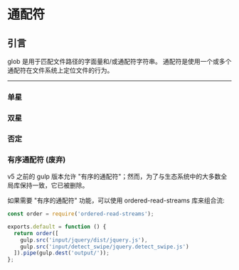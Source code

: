# 通配符

## 引言

glob 是用于匹配文件路径的字面量和/或通配符字符串。
通配符是使用一个或多个通配符在文件系统上定位文件的行为。

---

### 单星

### 双星

### 否定

### 有序通配符 (废弃)

v5 之前的 gulp 版本允许 "有序的通配符"；然而，为了与生态系统中的大多数全局库保持一致，它已被删除。

如果需要 "有序的通配符" 功能，可以使用 ordered-read-streams 库来组合流:

```javascript
const order = require('ordered-read-streams');

exports.default = function () {
  return order([
    gulp.src('input/jquery/dist/jquery.js'),
    gulp.src('input/detect_swipe/jquery.detect_swipe.js')
  ]).pipe(gulp.dest('output/'));
};
```
